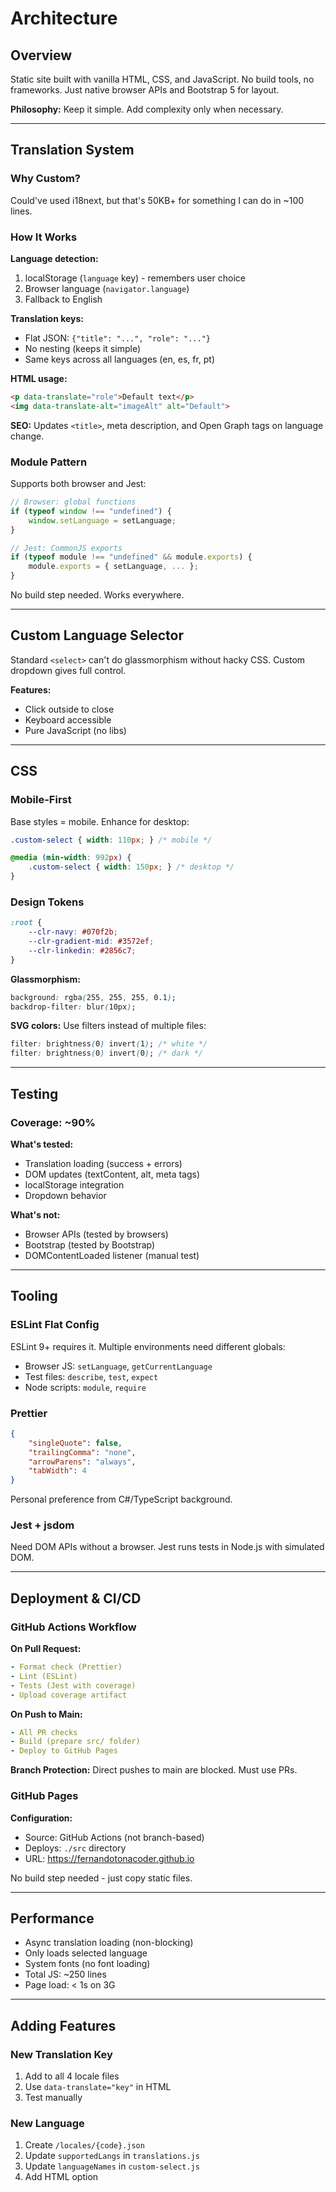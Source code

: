 # Architecture

## Overview

Static site built with vanilla HTML, CSS, and JavaScript. No build tools, no frameworks. Just native browser APIs and Bootstrap 5 for layout.

**Philosophy:** Keep it simple. Add complexity only when necessary.

---

## Translation System

### Why Custom?

Could've used i18next, but that's 50KB+ for something I can do in ~100 lines.

### How It Works

**Language detection:**
1. localStorage (`language` key) - remembers user choice
2. Browser language (`navigator.language`)
3. Fallback to English

**Translation keys:**
- Flat JSON: `{"title": "...", "role": "..."}`
- No nesting (keeps it simple)
- Same keys across all languages (en, es, fr, pt)

**HTML usage:**
```html
<p data-translate="role">Default text</p>
<img data-translate-alt="imageAlt" alt="Default">
```

**SEO:** Updates `<title>`, meta description, and Open Graph tags on language change.

### Module Pattern

Supports both browser and Jest:
```javascript
// Browser: global functions
if (typeof window !== "undefined") {
    window.setLanguage = setLanguage;
}

// Jest: CommonJS exports
if (typeof module !== "undefined" && module.exports) {
    module.exports = { setLanguage, ... };
}
```

No build step needed. Works everywhere.

---

## Custom Language Selector

Standard `<select>` can't do glassmorphism without hacky CSS. Custom dropdown gives full control.

**Features:**
- Click outside to close
- Keyboard accessible
- Pure JavaScript (no libs)

---

## CSS

### Mobile-First

Base styles = mobile. Enhance for desktop:
```css
.custom-select { width: 110px; } /* mobile */

@media (min-width: 992px) {
    .custom-select { width: 150px; } /* desktop */
}
```

### Design Tokens

```css
:root {
    --clr-navy: #070f2b;
    --clr-gradient-mid: #3572ef;
    --clr-linkedin: #2856c7;
}
```

**Glassmorphism:**
```css
background: rgba(255, 255, 255, 0.1);
backdrop-filter: blur(10px);
```

**SVG colors:** Use filters instead of multiple files:
```css
filter: brightness(0) invert(1); /* white */
filter: brightness(0) invert(0); /* dark */
```

---

## Testing

### Coverage: ~90%

**What's tested:**
- Translation loading (success + errors)
- DOM updates (textContent, alt, meta tags)
- localStorage integration
- Dropdown behavior

**What's not:**
- Browser APIs (tested by browsers)
- Bootstrap (tested by Bootstrap)
- DOMContentLoaded listener (manual test)

---

## Tooling

### ESLint Flat Config

ESLint 9+ requires it. Multiple environments need different globals:
- Browser JS: `setLanguage`, `getCurrentLanguage`
- Test files: `describe`, `test`, `expect`
- Node scripts: `module`, `require`

### Prettier

```json
{
    "singleQuote": false,
    "trailingComma": "none",
    "arrowParens": "always",
    "tabWidth": 4
}
```

Personal preference from C#/TypeScript background.

### Jest + jsdom

Need DOM APIs without a browser. Jest runs tests in Node.js with simulated DOM.

---

## Deployment & CI/CD

### GitHub Actions Workflow

**On Pull Request:**
```yaml
- Format check (Prettier)
- Lint (ESLint)
- Tests (Jest with coverage)
- Upload coverage artifact
```

**On Push to Main:**
```yaml
- All PR checks
- Build (prepare src/ folder)
- Deploy to GitHub Pages
```

**Branch Protection:** Direct pushes to main are blocked. Must use PRs.

### GitHub Pages

**Configuration:**
- Source: GitHub Actions (not branch-based)
- Deploys: `./src` directory
- URL: https://fernandotonacoder.github.io

No build step needed - just copy static files.

---

## Performance

- Async translation loading (non-blocking)
- Only loads selected language
- System fonts (no font loading)
- Total JS: ~250 lines
- Page load: < 1s on 3G

---

## Adding Features

### New Translation Key

1. Add to all 4 locale files
2. Use `data-translate="key"` in HTML
3. Test manually

### New Language

1. Create `/locales/{code}.json`
2. Update `supportedLangs` in `translations.js`
3. Update `languageNames` in `custom-select.js`
4. Add HTML option
